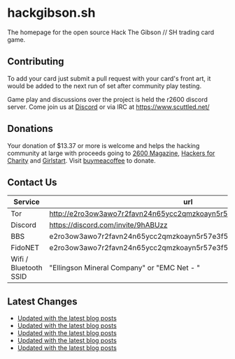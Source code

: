 # hackgibson.sh
The homepage for the open source Hack The Gibson // SH trading card game.


## Contributing

To add your card just submit a pull request with your card's front art, it would be added to the next run of set after community play testing.

Game play and discussions over the project is held the r2600 discord server. Come join us at [Discord](https://discord.com/invite/9hABUzz) or via IRC at https://www.scuttled.net/


## Donations

Your donation of $13.37 or more is welcome and helps the hacking community at large with proceeds going to [2600 Magazine](https://2600.com/), [Hackers for Charity](https://hackersforcharity.org) and [Girlstart](https://girlstart.org).  Visit [buymeacoffee](https://www.buymeacoffee.com/hackgibson.sh) to donate.


## Contact Us

Service | url
-|-
Tor | http://e2ro3ow3awo7r2favn24n65ycc2qmzkoayn5r57e3f56nvjwdcgg32ad.onion
Discord | https://discord.com/invite/9hABUzz
BBS | e2ro3ow3awo7r2favn24n65ycc2qmzkoayn5r57e3f56nvjwdcgg32ad.onion:23
FidoNET | e2ro3ow3awo7r2favn24n65ycc2qmzkoayn5r57e3f56nvjwdcgg32ad.onion:24554
Wifi / Bluetooth SSID | "Ellingson Mineral Company" or "EMC Net - <fidonet address>"

## Latest Changes
<!-- BLOG-POST-LIST:START -->
- [Updated with the latest blog posts](https://github.com/DFW2600/hackgibson.sh/commit/3407ed81a9670ebd18dfbb225f4e5614e1f4d735)
- [Updated with the latest blog posts](https://github.com/DFW2600/hackgibson.sh/commit/36ed2d07f8b3b7aa07ffdfbc1264c8e60f3c9cf5)
- [Updated with the latest blog posts](https://github.com/DFW2600/hackgibson.sh/commit/9e75abaf45e3ef6e3c4cd1929e533f47cbcd3f35)
- [Updated with the latest blog posts](https://github.com/DFW2600/hackgibson.sh/commit/d2625e2d21e290d5830283fe0238042c47aa570f)
- [Updated with the latest blog posts](https://github.com/DFW2600/hackgibson.sh/commit/f761e73c9afef1b85cc1cca098e7f89411e77c97)
<!-- BLOG-POST-LIST:END -->
